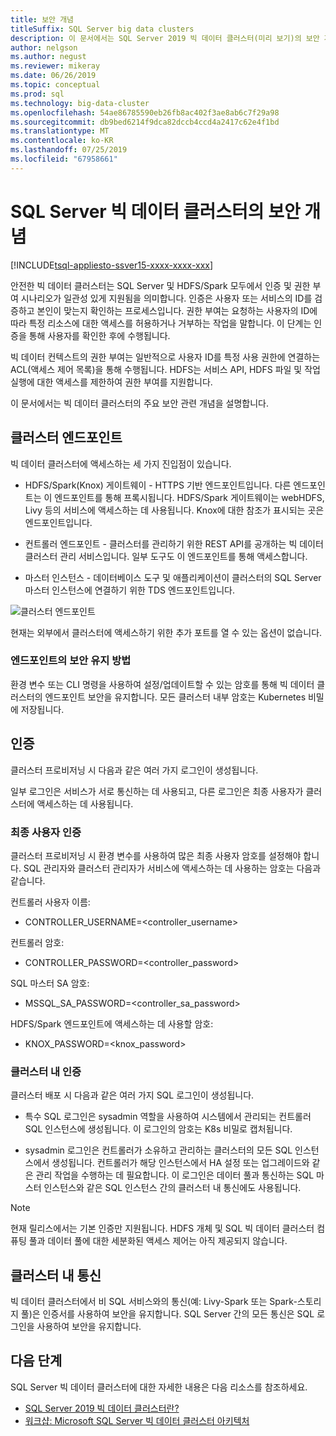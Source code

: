 ```yaml
---
title: 보안 개념
titleSuffix: SQL Server big data clusters
description: 이 문서에서는 SQL Server 2019 빅 데이터 클러스터(미리 보기)의 보안 개념을 설명합니다. 여기에는 클러스터 엔드포인트 및 클러스터 인증 설명이 포함됩니다.
author: nelgson
ms.author: negust
ms.reviewer: mikeray
ms.date: 06/26/2019
ms.topic: conceptual
ms.prod: sql
ms.technology: big-data-cluster
ms.openlocfilehash: 54ae86785590eb26fb8ac402f3ae8ab6c7f29a98
ms.sourcegitcommit: db9bed6214f9dca82dccb4ccd4a2417c62e4f1bd
ms.translationtype: MT
ms.contentlocale: ko-KR
ms.lasthandoff: 07/25/2019
ms.locfileid: "67958661"
---
```

# <a name="security-concepts-for-sql-server-big-data-clusters"></a>SQL Server 빅 데이터 클러스터의 보안 개념

[!INCLUDE[tsql-appliesto-ssver15-xxxx-xxxx-xxx](../includes/tsql-appliesto-ssver15-xxxx-xxxx-xxx.md)]

안전한 빅 데이터 클러스터는 SQL Server 및 HDFS/Spark 모두에서 인증 및 권한 부여 시나리오가 일관성 있게 지원됨을 의미합니다. 인증은 사용자 또는 서비스의 ID를 검증하고 본인이 맞는지 확인하는 프로세스입니다. 권한 부여는 요청하는 사용자의 ID에 따라 특정 리소스에 대한 액세스를 허용하거나 거부하는 작업을 말합니다. 이 단계는 인증을 통해 사용자를 확인한 후에 수행됩니다.

빅 데이터 컨텍스트의 권한 부여는 일반적으로 사용자 ID를 특정 사용 권한에 연결하는 ACL(액세스 제어 목록)을 통해 수행됩니다. HDFS는 서비스 API, HDFS 파일 및 작업 실행에 대한 액세스를 제한하여 권한 부여를 지원합니다.

이 문서에서는 빅 데이터 클러스터의 주요 보안 관련 개념을 설명합니다.

## <a name="cluster-endpoints"></a>클러스터 엔드포인트

빅 데이터 클러스터에 액세스하는 세 가지 진입점이 있습니다.

* HDFS/Spark(Knox) 게이트웨이 - HTTPS 기반 엔드포인트입니다. 다른 엔드포인트는 이 엔드포인트를 통해 프록시됩니다. HDFS/Spark 게이트웨이는 webHDFS, Livy 등의 서비스에 액세스하는 데 사용됩니다. Knox에 대한 참조가 표시되는 곳은 엔드포인트입니다.

* 컨트롤러 엔드포인트 - 클러스터를 관리하기 위한 REST API를 공개하는 빅 데이터 클러스터 관리 서비스입니다. 일부 도구도 이 엔드포인트를 통해 액세스합니다.

* 마스터 인스턴스 - 데이터베이스 도구 및 애플리케이션이 클러스터의 SQL Server 마스터 인스턴스에 연결하기 위한 TDS 엔드포인트입니다.

![클러스터 엔드포인트](media/concept-security/cluster_endpoints.png)

현재는 외부에서 클러스터에 액세스하기 위한 추가 포트를 열 수 있는 옵션이 없습니다.

### <a name="how-endpoints-are-secured"></a>엔드포인트의 보안 유지 방법

환경 변수 또는 CLI 명령을 사용하여 설정/업데이트할 수 있는 암호를 통해 빅 데이터 클러스터의 엔드포인트 보안을 유지합니다. 모든 클러스터 내부 암호는 Kubernetes 비밀에 저장됩니다.  

## <a name="authentication"></a>인증

클러스터 프로비저닝 시 다음과 같은 여러 가지 로그인이 생성됩니다.

일부 로그인은 서비스가 서로 통신하는 데 사용되고, 다른 로그인은 최종 사용자가 클러스터에 액세스하는 데 사용됩니다.

### <a name="end-user-authentication"></a>최종 사용자 인증
클러스터 프로비저닝 시 환경 변수를 사용하여 많은 최종 사용자 암호를 설정해야 합니다. SQL 관리자와 클러스터 관리자가 서비스에 액세스하는 데 사용하는 암호는 다음과 같습니다.

컨트롤러 사용자 이름:
 + CONTROLLER_USERNAME=<controller_username>

컨트롤러 암호:  
 + CONTROLLER_PASSWORD=<controller_password>

SQL 마스터 SA 암호: 
 + MSSQL_SA_PASSWORD=<controller_sa_password>

HDFS/Spark 엔드포인트에 액세스하는 데 사용할 암호:
 + KNOX_PASSWORD=<knox_password>

### <a name="intra-cluster-authentication"></a>클러스터 내 인증

클러스터 배포 시 다음과 같은 여러 가지 SQL 로그인이 생성됩니다.

* 특수 SQL 로그인은 sysadmin 역할을 사용하여 시스템에서 관리되는 컨트롤러 SQL 인스턴스에 생성됩니다. 이 로그인의 암호는 K8s 비밀로 캡처됩니다.

* sysadmin 로그인은 컨트롤러가 소유하고 관리하는 클러스터의 모든 SQL 인스턴스에서 생성됩니다. 컨트롤러가 해당 인스턴스에서 HA 설정 또는 업그레이드와 같은 관리 작업을 수행하는 데 필요합니다. 이 로그인은 데이터 풀과 통신하는 SQL 마스터 인스턴스와 같은 SQL 인스턴스 간의 클러스터 내 통신에도 사용됩니다.

> [!NOTE]
> 현재 릴리스에서는 기본 인증만 지원됩니다. HDFS 개체 및 SQL 빅 데이터 클러스터 컴퓨팅 풀과 데이터 풀에 대한 세분화된 액세스 제어는 아직 제공되지 않습니다.

## <a name="intra-cluster-communication"></a>클러스터 내 통신

빅 데이터 클러스터에서 비 SQL 서비스와의 통신(예: Livy-Spark 또는 Spark-스토리지 풀)은 인증서를 사용하여 보안을 유지합니다. SQL Server 간의 모든 통신은 SQL 로그인을 사용하여 보안을 유지합니다.

## <a name="next-steps"></a>다음 단계

SQL Server 빅 데이터 클러스터에 대한 자세한 내용은 다음 리소스를 참조하세요.

- [SQL Server 2019 빅 데이터 클러스터란?](big-data-cluster-overview.md)
- [워크샵: Microsoft SQL Server 빅 데이터 클러스터 아키텍처](https://github.com/Microsoft/sqlworkshops/tree/master/sqlserver2019bigdataclusters)
